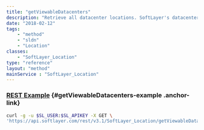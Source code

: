 ```yaml
---
title: "getViewableDatacenters"
description: "Retrieve all datacenter locations. SoftLayer's datacenters exist in various cities and each contain one or more server rooms which house network and server infrastructure. "
date: "2018-02-12"
tags:
    - "method"
    - "sldn"
    - "Location"
classes:
    - "SoftLayer_Location"
type: "reference"
layout: "method"
mainService : "SoftLayer_Location"
---
```


### [REST Example](#getViewableDatacenters-example) <a href="/article/rest/"><i class="fas fa-question"></i></a> {#getViewableDatacenters-example .anchor-link} 
```bash
curl -g -u $SL_USER:$SL_APIKEY -X GET \
'https://api.softlayer.com/rest/v3.1/SoftLayer_Location/getViewableDatacenters'
```
